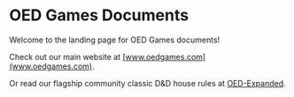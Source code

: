 # OED Games Documents
Welcome to the landing page for OED Games documents! 

Check out our main website at [www.oedgames.com](www.oedgames.com).

Or read our flagship community classic D&D house rules at [OED-Expanded](http://docs.oedgames.com/OED-Expanded/).
